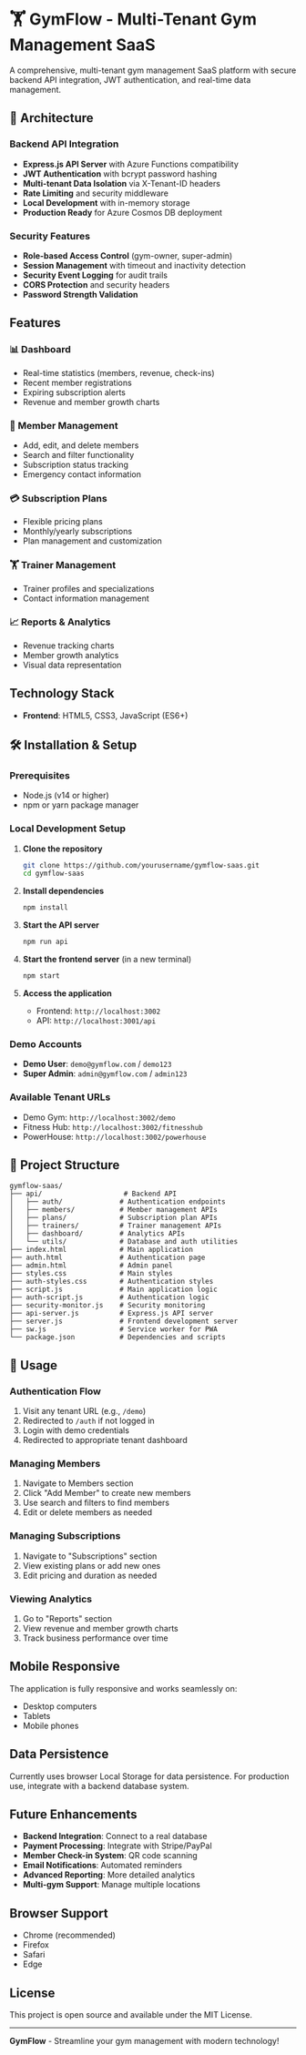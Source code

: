 # 🏋️ GymFlow - Multi-Tenant Gym Management SaaS

A comprehensive, multi-tenant gym management SaaS platform with secure backend API integration, JWT authentication, and real-time data management.

## 🚀 Architecture

### Backend API Integration
- **Express.js API Server** with Azure Functions compatibility
- **JWT Authentication** with bcrypt password hashing
- **Multi-tenant Data Isolation** via X-Tenant-ID headers
- **Rate Limiting** and security middleware
- **Local Development** with in-memory storage
- **Production Ready** for Azure Cosmos DB deployment

### Security Features
- **Role-based Access Control** (gym-owner, super-admin)
- **Session Management** with timeout and inactivity detection
- **Security Event Logging** for audit trails
- **CORS Protection** and security headers
- **Password Strength Validation**

## Features

### 📊 Dashboard
- Real-time statistics (members, revenue, check-ins)
- Recent member registrations
- Expiring subscription alerts
- Revenue and member growth charts

### 👥 Member Management
- Add, edit, and delete members
- Search and filter functionality
- Subscription status tracking
- Emergency contact information

### 💳 Subscription Plans
- Flexible pricing plans
- Monthly/yearly subscriptions
- Plan management and customization

### 🏋️ Trainer Management
- Trainer profiles and specializations
- Contact information management

### 📈 Reports & Analytics
- Revenue tracking charts
- Member growth analytics
- Visual data representation

## Technology Stack

- **Frontend**: HTML5, CSS3, JavaScript (ES6+)

## 🛠️ Installation & Setup

### Prerequisites
- Node.js (v14 or higher)
- npm or yarn package manager

### Local Development Setup

1. **Clone the repository**
   ```bash
   git clone https://github.com/yourusername/gymflow-saas.git
   cd gymflow-saas
   ```

2. **Install dependencies**
   ```bash
   npm install
   ```

3. **Start the API server**
   ```bash
   npm run api
   ```

4. **Start the frontend server** (in a new terminal)
   ```bash
   npm start
   ```

5. **Access the application**
   - Frontend: `http://localhost:3002`
   - API: `http://localhost:3001/api`

### Demo Accounts
- **Demo User**: `demo@gymflow.com` / `demo123`
- **Super Admin**: `admin@gymflow.com` / `admin123`

### Available Tenant URLs
- Demo Gym: `http://localhost:3002/demo`
- Fitness Hub: `http://localhost:3002/fitnesshub`
- PowerHouse: `http://localhost:3002/powerhouse`

## 📁 Project Structure
```
gymflow-saas/
├── api/                    # Backend API
│   ├── auth/              # Authentication endpoints
│   ├── members/           # Member management APIs
│   ├── plans/             # Subscription plan APIs
│   ├── trainers/          # Trainer management APIs
│   ├── dashboard/         # Analytics APIs
│   └── utils/             # Database and auth utilities
├── index.html             # Main application
├── auth.html              # Authentication page
├── admin.html             # Admin panel
├── styles.css             # Main styles
├── auth-styles.css        # Authentication styles
├── script.js              # Main application logic
├── auth-script.js         # Authentication logic
├── security-monitor.js    # Security monitoring
├── api-server.js          # Express.js API server
├── server.js              # Frontend development server
├── sw.js                  # Service worker for PWA
└── package.json           # Dependencies and scripts
```

## 🚀 Usage

### Authentication Flow
1. Visit any tenant URL (e.g., `/demo`)
2. Redirected to `/auth` if not logged in
3. Login with demo credentials
4. Redirected to appropriate tenant dashboard

### Managing Members
1. Navigate to Members section
2. Click "Add Member" to create new members
3. Use search and filters to find members
4. Edit or delete members as needed

### Managing Subscriptions
1. Navigate to "Subscriptions" section
2. View existing plans or add new ones
3. Edit pricing and duration as needed

### Viewing Analytics
1. Go to "Reports" section
2. View revenue and member growth charts
3. Track business performance over time

## Mobile Responsive

The application is fully responsive and works seamlessly on:
- Desktop computers
- Tablets
- Mobile phones

## Data Persistence

Currently uses browser Local Storage for data persistence. For production use, integrate with a backend database system.

## Future Enhancements

- **Backend Integration**: Connect to a real database
- **Payment Processing**: Integrate with Stripe/PayPal
- **Member Check-in System**: QR code scanning
- **Email Notifications**: Automated reminders
- **Advanced Reporting**: More detailed analytics
- **Multi-gym Support**: Manage multiple locations

## Browser Support

- Chrome (recommended)
- Firefox
- Safari
- Edge

## License

This project is open source and available under the MIT License.

---

**GymFlow** - Streamline your gym management with modern technology!
